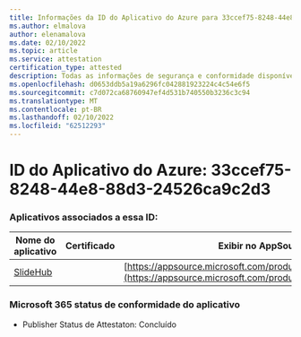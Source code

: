```yaml
---
title: Informações da ID do Aplicativo do Azure para 33ccef75-8248-44e8-88d3-24526ca9c2d3
ms.author: elmalova
author: elenamalova
ms.date: 02/10/2022
ms.topic: article
ms.service: attestation
certification_type: attested
description: Todas as informações de segurança e conformidade disponíveis para 33ccef75-8248-44e8-88d3-24526ca9c2d3.
ms.openlocfilehash: d0653ddb5a19a6296fc042881923224c4c54e6f5
ms.sourcegitcommit: c7d072ca68760947ef4d531b740550b3236c3c94
ms.translationtype: MT
ms.contentlocale: pt-BR
ms.lasthandoff: 02/10/2022
ms.locfileid: "62512293"
---
```

# <a name="azure-app-id-33ccef75-8248-44e8-88d3-24526ca9c2d3"></a>ID do Aplicativo do Azure: 33ccef75-8248-44e8-88d3-24526ca9c2d3


### <a name="apps-associated-with-this-id"></a>Aplicativos associados a essa ID:
| **Nome do aplicativo** | **Certificado** | **Exibir no AppSource** |
|--------------|---------------|-----------------------|
| [SlideHub](https://docs.microsoft.com/microsoft-365-app-certification/forward/WA200001625) |  | [https://appsource.microsoft.com/product/office/WA200001625](https://appsource.microsoft.com/product/office/WA200001625) |

### <a name="microsoft-365-app-compliance-status"></a>Microsoft 365 status de conformidade do aplicativo
- Publisher Status de Attestaton: Concluído
